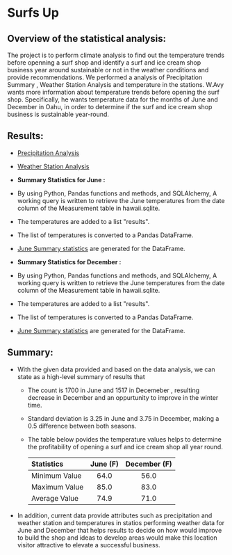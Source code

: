# Surfs Up

## Overview of the statistical analysis:

The project is to perform climate analysis to find out the temperature trends before openning a surf shop and identify a surf and ice cream shop business year around sustainable or not in the weather conditions and provide recommendations. We performed a analysis of  Precipitation Summary , Weather Station Analysis and temperature in the stations. W.Avy  wants more information about temperature trends before opening the surf shop. Specifically, he wants temperature data for the months of June and December in Oahu, in order to determine if the surf and ice cream shop business is sustainable year-round. 

## Results:
* [Precipitation Analysis](https://github.com/raajasrini/surfs_up/blob/main/Resources/1_Precipitation.png)

* [Weather Station Analysis](https://github.com/raajasrini/surfs_up/blob/main/Resources/2_Precipitation.png)

*  **Summary Statistics for June :** 
 * By using Python, Pandas functions and methods, and SQLAlchemy, A working query is written to retrieve the June temperatures from the date column of the Measurement table in hawaii.sqlite. 
 * The temperatures are added to a list "results".
 * The list of temperatures is converted to a Pandas DataFrame.
 * [June Summary statistics](https://github.com/raajasrini/surfs_up/blob/main/Resources/June.png) are generated for the DataFrame.
 
 * **Summary Statistics for December :**
 * By using Python, Pandas functions and methods, and SQLAlchemy, A working query is written to retrieve the June temperatures from the date column of the Measurement table in hawaii.sqlite. 
 * The temperatures are added to a list "results".
 * The list of temperatures is converted to a Pandas DataFrame.
 * [June Summary statistics](https://github.com/raajasrini/surfs_up/blob/main/Resources/December.png) are generated for the DataFrame.

## Summary:
* With the given data provided and based on the data analysis, we can state as a high-level summary of results that 
  * The count is 1700 in June and 1517 in Decemeber , resulting decrease in December and an oppurtunity to improve in the winter time.
 
  * Standard deviation is 3.25 in June and 3.75 in December, making a 0.5 difference between both seasons.
 
  * The table below povides the temperature values helps to determine the profitability of opening a surf and ice cream shop all year round.

    Statistics | June (F) | December (F)
    | :--- | :---: | :---:
    Minimum Value  | 64.0 | 56.0
    Maximum Value  | 85.0 | 83.0
    Average Value  | 74.9 | 71.0

* In addition, current data provide attributes such as precipitation and weather station and temperatures in statios performing weather data for June and December that helps results to decide on how would improve to build the shop and ideas to develop areas would make this location visitor attractive to elevate a successful business.
